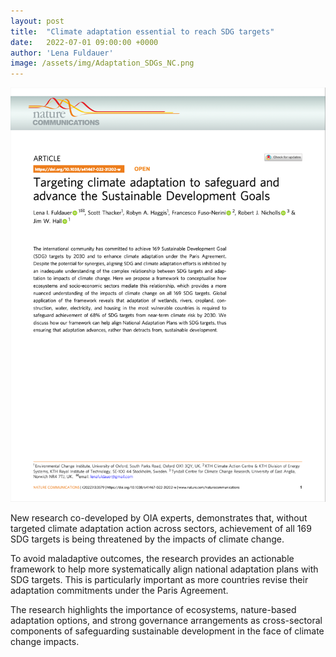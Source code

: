 ```yaml
---
layout: post
title:  "Climate adaptation essential to reach SDG targets"
date:   2022-07-01 09:00:00 +0000
author: 'Lena Fuldauer'
image: /assets/img/Adaptation_SDGs_NC.png
---
```


<img src="/assets/img/Adaptation_SDGs_NC.png" alt="Adaptation for the SDGs Nature Communications Manuscript" class = "center">

New research co-developed by OIA experts, demonstrates that, without targeted climate adaptation action across sectors, achievement of all 169 SDG targets is being threatened by the impacts of climate change.

To avoid maladaptive outcomes, the research provides an actionable framework to help more systematically align national adaptation plans with SDG targets. This is particularly important as more countries revise their adaptation commitments under the Paris Agreement.

The research highlights the importance of ecosystems, nature-based adaptation options, and strong governance arrangements as cross-sectoral components of safeguarding sustainable development in the face of climate change impacts. 
